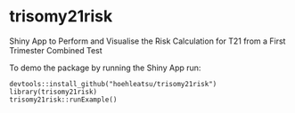 # trisomy21risk
Shiny App to Perform and Visualise the Risk Calculation for T21 from a First Trimester Combined Test 

To demo the package by running the Shiny App run:

    devtools::install_github("hoehleatsu/trisomy21risk")
    library(trisomy21risk)
    trisomy21risk::runExample()
